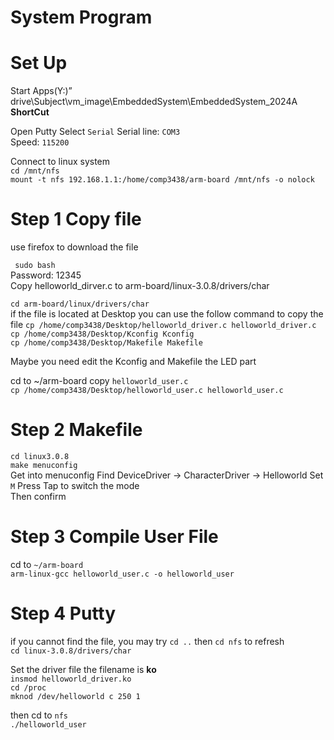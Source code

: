 # System Program   
# Set Up
Start Apps(Y:)” drive\Subject\vm_image\EmbeddedSystem\EmbeddedSystem_2024A **ShortCut**

Open Putty 
Select `Serial` 
Serial line: `COM3`     
Speed: `115200`   

Connect to linux system  
```cd /mnt/nfs```   
``` mount -t nfs 192.168.1.1:/home/comp3438/arm-board /mnt/nfs -o nolock ```

# Step 1 Copy file
use firefox to download the file   

``` sudo bash```   
Password: 12345    
Copy helloworld_dirver.c to arm-board/linux-3.0.8/drivers/char  

```cd arm-board/linux/drivers/char```  
if the file is located at Desktop you can use the follow command to copy the file
```cp /home/comp3438/Desktop/helloworld_driver.c helloworld_driver.c```   
`cp /home/comp3438/Desktop/Kconfig Kconfig`   
`cp /home/comp3438/Desktop/Makefile Makefile`  

Maybe you need edit the Kconfig and Makefile the LED part

cd to ~/arm-board copy `helloworld_user.c`   
`cp /home/comp3438/Desktop/helloworld_user.c helloworld_user.c`

# Step 2 Makefile
`cd linux3.0.8`   
`make menuconfig`   
Get into menuconfig
Find DeviceDriver -> CharacterDriver -> Helloworld
Set `M`  Press Tap to switch the mode   
Then confirm

# Step 3 Compile User File

cd to `~/arm-board`   
`arm-linux-gcc helloworld_user.c -o helloworld_user`   

# Step 4 Putty
if you cannot find the file, you may try `cd ..` then `cd nfs` to refresh   
`cd linux-3.0.8/drivers/char`

Set the driver file the filename is **ko**   
`insmod helloworld_driver.ko`  
`cd /proc`   
`mknod /dev/helloworld c 250 1`   

then cd to `nfs`   
`./helloworld_user`   

